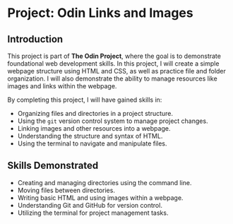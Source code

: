 # Project: Odin Links and Images

## Introduction

This project is part of **The Odin Project**, where the goal is to demonstrate foundational web development skills. In this project, I will create a simple webpage structure using HTML and CSS, as well as practice file and folder organization. I will also demonstrate the ability to manage resources like images and links within the webpage.

By completing this project, I will have gained skills in:
- Organizing files and directories in a project structure.
- Using the `git` version control system to manage project changes.
- Linking images and other resources into a webpage.
- Understanding the structure and syntax of HTML.
- Using the terminal to navigate and manipulate files.

## Skills Demonstrated
- Creating and managing directories using the command line.
- Moving files between directories.
- Writing basic HTML and using images within a webpage.
- Understanding Git and GitHub for version control.
- Utilizing the terminal for project management tasks.
